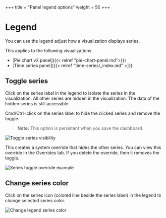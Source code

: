 +++
title = "Panel legend options"
weight = 50
+++

# Legend

You can use the legend adjust how a visualization displays series.

This applies to the following visualizations:

- [Pie chart v2 panel]({{< relref "pie-chart-panel.md">}})
- [Time series panel]({{< relref "time-series/_index.md" >}})

## Toggle series

Click on the series label in the legend to isolate the series in the visualization. All other series are hidden in the visualization. The data of the hidden series is still accessible.

Cmd/Ctrl+click on the series label to hide the clicked series and remove the toggle.

> **Note:** This option is persistent when you save the dashboard.

![Toggle series visibility](/img/docs/legend/legend-series-toggle-7-5.png)

This creates a system override that hides the other series. You can view this override in the Overrides tab. If you delete the override, then it removes the toggle.

![Series toggle override example](/img/docs/legend/legend-series-override-7-5.png)

## Change series color

Click on the series icon (colored line beside the series label) in the legend to change selected series color.

![Change legend series color](/img/docs/legend/legend-series-color-7-5.png)
